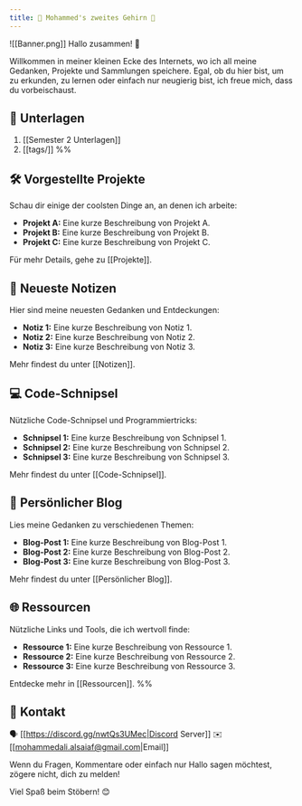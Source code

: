 ```yaml
---
title: 🌳 Mohammed's zweites Gehirn 🧠
---
```

![[Banner.png]]
Hallo zusammen! 👋

Willkommen in meiner kleinen Ecke des Internets, wo ich all meine Gedanken, Projekte und Sammlungen speichere. Egal, ob du hier bist, um zu erkunden, zu lernen oder einfach nur neugierig bist, ich freue mich, dass du vorbeischaust.

## 📂 Unterlagen

1. [[Semester 2 Unterlagen]]
2. [[tags/]]
%%
## 🛠️ Vorgestellte Projekte
Schau dir einige der coolsten Dinge an, an denen ich arbeite:

- **Projekt A:** Eine kurze Beschreibung von Projekt A.
- **Projekt B:** Eine kurze Beschreibung von Projekt B.
- **Projekt C:** Eine kurze Beschreibung von Projekt C.

Für mehr Details, gehe zu [[Projekte]].

## 📝 Neueste Notizen
Hier sind meine neuesten Gedanken und Entdeckungen:

- **Notiz 1:** Eine kurze Beschreibung von Notiz 1.
- **Notiz 2:** Eine kurze Beschreibung von Notiz 2.
- **Notiz 3:** Eine kurze Beschreibung von Notiz 3.

Mehr findest du unter [[Notizen]].

## 💻 Code-Schnipsel
Nützliche Code-Schnipsel und Programmiertricks:

- **Schnipsel 1:** Eine kurze Beschreibung von Schnipsel 1.
- **Schnipsel 2:** Eine kurze Beschreibung von Schnipsel 2.
- **Schnipsel 3:** Eine kurze Beschreibung von Schnipsel 3.

Mehr findest du unter [[Code-Schnipsel]].

## 📝 Persönlicher Blog
Lies meine Gedanken zu verschiedenen Themen:

- **Blog-Post 1:** Eine kurze Beschreibung von Blog-Post 1.
- **Blog-Post 2:** Eine kurze Beschreibung von Blog-Post 2.
- **Blog-Post 3:** Eine kurze Beschreibung von Blog-Post 3.

Mehr findest du unter [[Persönlicher Blog]].

## 🌐 Ressourcen
Nützliche Links und Tools, die ich wertvoll finde:

- **Ressource 1:** Eine kurze Beschreibung von Ressource 1.
- **Ressource 2:** Eine kurze Beschreibung von Ressource 2.
- **Ressource 3:** Eine kurze Beschreibung von Ressource 3.

Entdecke mehr in [[Ressourcen]].
%%
## 📧 Kontakt

🗣️ [[https://discord.gg/nwtQs3UMec|Discord Server]]
✉️ [[mohammedali.alsaiaf@gmail.com|Email]]


Wenn du Fragen, Kommentare oder einfach nur Hallo sagen möchtest, zögere nicht, dich zu melden!

Viel Spaß beim Stöbern! 😊